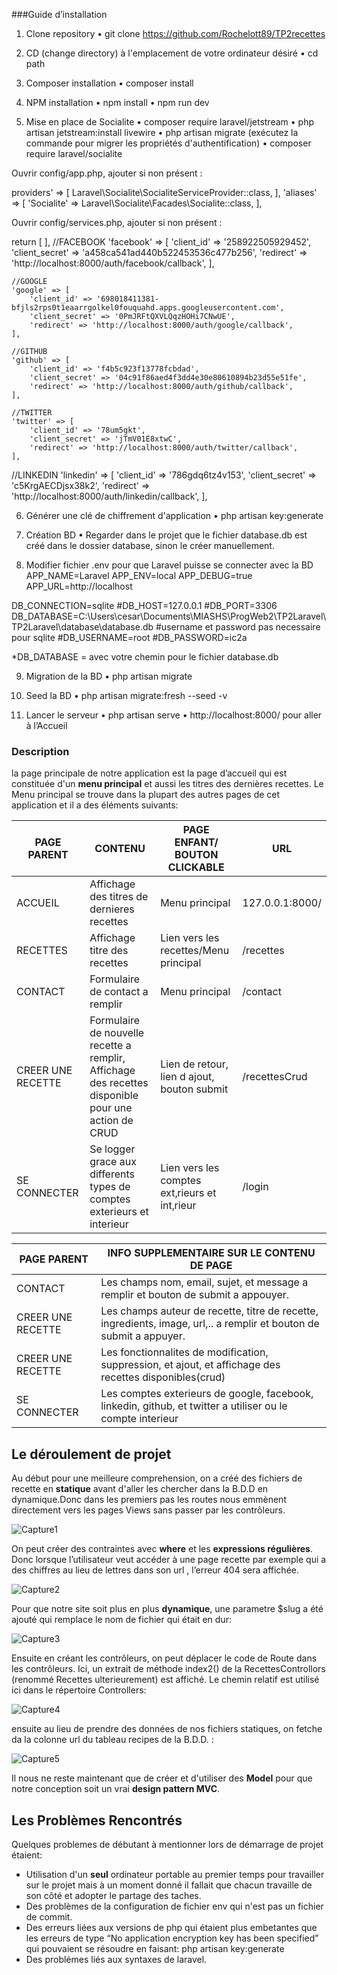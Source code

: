 ###Guide d’installation 

1.	Clone repository
•	git clone https://github.com/Rochelott89/TP2recettes

2.	CD (change directory) à l'emplacement de votre ordinateur désiré
•	cd path

3.	Composer installation 
•	composer install

4.	NPM installation
•	npm install
•	npm run dev

5.	Mise en place de Socialite
•	composer require laravel/jetstream
•	php artisan jetstream:install livewire
•	php artisan migrate (exécutez la commande pour migrer les propriétés d'authentification)
•	composer require laravel/socialite

Ouvrir config/app.php, ajouter si non présent : 

providers' => [
    Laravel\Socialite\SocialiteServiceProvider::class,
],
'aliases' => [
    'Socialite' => Laravel\Socialite\Facades\Socialite::class,
],


Ouvrir config/services.php, ajouter si non présent : 

return [
    ],
    //FACEBOOK 
    'facebook' => [
        'client_id' => '258922505929452',
        'client_secret' => 'a458ca541ad440b522453536c477b256',
        'redirect' => 'http://localhost:8000/auth/facebook/callback',
    ],

    //GOOGLE
    'google' => [
        'client_id' => '698018411381-bfjls2rps0t1eaarrgolkel0fouquahd.apps.googleusercontent.com',
        'client_secret' => '0PmJRFtQXVLQqzHOHi7CNwUE',
        'redirect' => 'http://localhost:8000/auth/google/callback',
    ],

    //GITHUB
    'github' => [
        'client_id' => 'f4b5c923f13778fcbdad',
        'client_secret' => '04c91f86aed4f3dd4e30e80610894b23d55e51fe',
        'redirect' => 'http://localhost:8000/auth/github/callback',
    ],

    //TWITTER
    'twitter' => [
        'client_id' => '78um5gkt',
        'client_secret' => 'jTmV01E8xtwC',
        'redirect' => 'http://localhost:8000/auth/twitter/callback',
    ],

//LINKEDIN
    'linkedin' => [
        'client_id' => '786gdq6tz4v153',
        'client_secret' => 'c5KrgAECDjsx38k2',
        'redirect' => 'http://localhost:8000/auth/linkedin/callback',
    ],







6.	Générer une clé de chiffrement d'application
•	php artisan key:generate

7.	Création BD
•	Regarder dans le projet que le fichier database.db est créé dans le dossier database, sinon le créer manuellement.

8.	Modifier fichier .env pour que Laravel puisse se connecter avec la BD
APP_NAME=Laravel
APP_ENV=local
APP_DEBUG=true
APP_URL=http://localhost


DB_CONNECTION=sqlite
#DB_HOST=127.0.0.1
#DB_PORT=3306
DB_DATABASE=C:\Users\cesar\Documents\MIASHS\ProgWeb2\TP2Laravel\TP2Laravel\database\database.db
#username et password pas necessaire pour sqlite
#DB_USERNAME=root
#DB_PASSWORD=ic2a

*DB_DATABASE = avec votre chemin pour le fichier database.db

9.	Migration de la BD
•	php artisan migrate

10.	Seed la BD
•	php artisan migrate:fresh --seed -v

11.	Lancer le serveur
•	php artisan serve
•	http://localhost:8000/ pour aller à l’Accueil 



### Description
la page principale de notre application est la page d’accueil qui est constituée d'un **menu principal** et aussi les titres des dernières recettes. Le Menu principal se trouve dans la plupart des autres pages de cet application et il a des éléments suivants:

| PAGE PARENT       | CONTENU                                                                                             | PAGE ENFANT/ BOUTON CLICKABLE                 | URL             |
|-------------------|-----------------------------------------------------------------------------------------------------|-----------------------------------------------|-----------------|
| ACCUEIL           | Affichage des titres de dernieres recettes                                                          | Menu principal                                | 127.0.0.1:8000/ |
| RECETTES          | Affichage titre des recettes                                                                        | Lien vers les recettes/Menu principal         | /recettes       |
| CONTACT           | Formulaire de contact a remplir                                                                     | Menu principal                                | /contact        |
| CREER UNE RECETTE | Formulaire de nouvelle recette a remplir, Affichage des recettes disponible pour une action de CRUD | Lien de retour, lien d ajout, bouton submit   | /recettesCrud   |
| SE CONNECTER      | Se logger grace aux differents types de comptes exterieurs et interieur                             | Lien vers les comptes ext‚rieurs et int‚rieur | /login          |

 

| PAGE PARENT       | INFO SUPPLEMENTAIRE SUR LE CONTENU DE PAGE                                                                          |
|-------------------|---------------------------------------------------------------------------------------------------------------------|
| CONTACT           | Les champs nom, email, sujet, et message a remplir et bouton de submit a appouyer.                                  |
| CREER UNE RECETTE | Les champs auteur de recette, titre de recette, ingredients, image, url,.. a remplir et bouton de submit a appuyer. |
| CREER UNE RECETTE | Les fonctionnalites de  modification, suppression, et ajout, et affichage des recettes disponibles(crud)            |
| SE CONNECTER      | Les comptes exterieurs de google, facebook, linkedin, github, et twitter a utiliser ou le compte interieur          |



## Le déroulement de projet
Au début pour une meilleure comprehension, on a créé des fichiers de recette en **statique** avant d'aller les chercher dans la B.D.D en dynamique.Donc dans les premiers pas les routes nous emmènent directement vers les pages Views sans passer par les contrôleurs.

![Capture1](https://user-images.githubusercontent.com/81319754/115557184-c43a5380-a2b1-11eb-9684-4e8de936273f.PNG)


On peut créer des contraintes avec **where** et les **expressions régulières**. Donc lorsque l’utilisateur veut accéder à une page recette par exemple qui a des chiffres au lieu de lettres dans son url , l’erreur 404 sera affichée. 

![Capture2](https://user-images.githubusercontent.com/81319754/115555282-9e13b400-a2af-11eb-8779-1c4505b93cc1.PNG)

Pour que notre site soit plus en plus **dynamique**, une parametre $slug a été ajouté qui remplace le nom de fichier qui était en dur:

![Capture3](https://user-images.githubusercontent.com/81319754/115555601-f945a680-a2af-11eb-96a7-7004d041623b.PNG)

Ensuite en créant les contrôleurs, on peut déplacer le code de Route dans les contrôleurs. Ici, un extrait de méthode index2() de la RecettesControllors (renommé Recettes ulterieurement) est affiché. Le chemin relatif est utilisé ici dans le répertoire Controllers:

![Capture4](https://user-images.githubusercontent.com/81319754/115556039-7ffa8380-a2b0-11eb-9606-e8b3d9561dcd.PNG)

ensuite au lieu de prendre des données de nos fichiers statiques, on fetche da la colonne url du tableau recipes de la B.D.D. :

![Capture5](https://user-images.githubusercontent.com/81319754/115556202-b506d600-a2b0-11eb-9dec-9984852b2dfb.PNG)

Il nous ne reste maintenant que de créer et d'utiliser des **Model** pour que notre conception soit un vrai **design pattern MVC**.


## Les Problèmes Rencontrés

Quelques problemes de débutant à mentionner lors de démarrage de projet étaient:
* Utilisation d'un **seul** ordinateur portable au premier temps pour travailler sur le projet mais à un moment donné il fallait que chacun travaille de son côté et adopter le partage des taches.
* Des problèmes de la configuration de fichier env qui n'est pas un fichier de commit.
* Des erreurs liées aux versions de php qui étaient plus embetantes que les erreurs de type “No application encryption key has been specified” qui pouvaient se résoudre en faisant:       php artisan key:generate
* Des problémes liés aux syntaxes de laravel.


